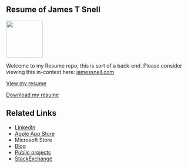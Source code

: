 <h2>Resume of James T Snell</h2>
<img src="https://s3.amazonaws.com/static-dawning-ca/JamesSnellPhoto2017.png" width="100px"/>
<p>
Welcome to my Resume repo, this is sort of a back-end. Please consider viewing this in-context here: <a href="https://jamessnell.com">jamessnell.com</a> 

<a href="https://github.com/docdawning/resume/blob/master/JamesSnell-Resume.pdf">View my resume</a>

<a href="https://github.com/docdawning/resume/raw/master/JamesSnell-Resume.pdf">Download my resume</a>
</p>

<h2>Related Links</h2>
<UL>
  <LI><a href="https://www.linkedin.com/in/jamestsnell/">LinkedIn</a></LI>
  <LI><a href="https://itunes.apple.com/ca/developer/james-snell/id1163615091">Apple App Store</a></LI>
  <LI><a href="https://www.microsoft.com/en-us/p/trash-talker/9pl9s4495ddv"></a>Microsoft Store</LI>
  <LI><a href="https://dawning.ca">Blog</a></LI>
  <LI><a href="https://hackaday.io/projects/hacker/37449">Public projects</a></LI>
  <LI><a href="https://stackexchange.com/users/49288/doc?tab=accounts">StackExchange</a></LI>
</UL>

